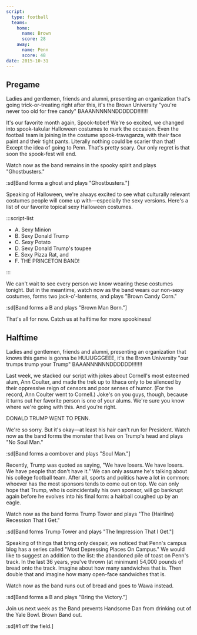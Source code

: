 ```yaml
---
script:
  type: football
  teams:
    home:
      name: Brown
      score: 28
    away:
      name: Penn
      score: 48
date: 2015-10-31
---
```


## Pregame

Ladies and gentlemen, friends and alumni, presenting an organization that's going trick-or-treating right after this, it's the Brown University "you're never too old for free candy" BAAANNNNNNDDDDDD!!!!!!!

It's our favorite month again, Spook-tober! We're so excited, we changed into spook-takular Halloween costumes to mark the occasion. Even the football team is joining in the costume spook-travaganza, with their face paint and their tight pants. Literally nothing could be scarier than that! Except the idea of going to Penn. That's pretty scary. Our only regret is that soon the spook-fest will end.

Watch now as the band remains in the spooky spirit and plays "Ghostbusters."

:sd[Band forms a ghost and plays "Ghostbusters."]

Speaking of Halloween, we're always excited to see what culturally relevant costumes people will come up with—especially the sexy versions. Here's a list of our favorite topical sexy Halloween costumes.

:::script-list

- A. Sexy Minion
- B. Sexy Donald Trump
- C. Sexy Potato
- D. Sexy Donald Trump's toupee
- E. Sexy Pizza Rat, and
- F. THE PRINCETON BAND!

:::

We can't wait to see every person we know wearing these costumes tonight. But in the meantime, watch now as the band wears our non-sexy costumes, forms two jack-o'-lanterns, and plays "Brown Candy Corn."

:sd[Band forms a B and plays "Brown Man Born."]

That's all for now. Catch us at halftime for more spookiness!

## Halftime

Ladies and gentlemen, friends and alumni, presenting an organization that knows this game is gonna be HUUUGGGEEE, it's the Brown University "our trumps trump your Trump" BAAANNNNNNDDDDDD!!!!!!!

Last week, we stacked our script with jokes about Cornell's most esteemed alum, Ann Coulter, and made the trek up to Ithaca only to be silenced by their oppressive reign of censors and poor senses of humor. (For the record, Ann Coulter went to Cornell.) Joke's on you guys, though, because it turns out her favorite person is one of your alums. We're sure you know where we're going with this. And you're right.

DONALD TRUMP WENT TO PENN.

We're so sorry. But it's okay—at least his hair can't run for President. Watch now as the band forms the monster that lives on Trump's head and plays "No Soul Man."

:sd[Band forms a combover and plays "Soul Man."]

Recently, Trump was quoted as saying, "We have losers. We have losers. We have people that don't have it." We can only assume he's talking about his college football team. After all, sports and politics have a lot in common: whoever has the most sponsors tends to come out on top. We can only hope that Trump, who is coincidentally his own sponsor, will go bankrupt again before he evolves into his final form: a hairball coughed up by an eagle.

Watch now as the band forms Trump Tower and plays "The (Hairline) Recession That I Get."

:sd[Band forms Trump Tower and plays "The Impression That I Get."]

Speaking of things that bring only despair, we noticed that Penn's campus blog has a series called "Most Depressing Places On Campus." We would like to suggest an addition to the list: the abandoned pile of toast on Penn's track. In the last 36 years, you've thrown (at minimum) 54,000 pounds of bread onto the track. Imagine about how many sandwiches that is. Then double that and imagine how many open-face sandwiches that is.

Watch now as the band runs out of bread and goes to Wawa instead.

:sd[Band forms a B and plays "Bring the Victory."]

Join us next week as the Band prevents Handsome Dan from drinking out of the Yale Bowl. Brown Band out.

:sd[#1 off the field.]
